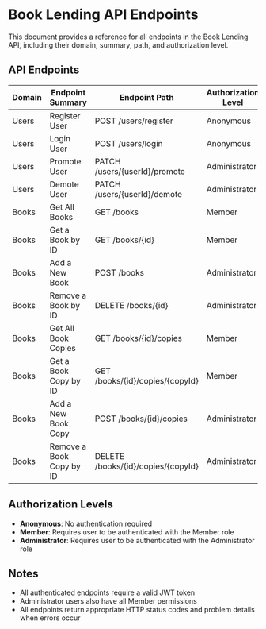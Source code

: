 # Book Lending API Endpoints

This document provides a reference for all endpoints in the Book Lending API, including their domain, summary, path, and authorization level.

## API Endpoints

| Domain | Endpoint Summary         | Endpoint Path                      | Authorization Level |
| ------ | ------------------------ | ---------------------------------- | ------------------- |
| Users  | Register User            | POST /users/register               | Anonymous           |
| Users  | Login User               | POST /users/login                  | Anonymous           |
| Users  | Promote User             | PATCH /users/{userId}/promote      | Administrator       |
| Users  | Demote User              | PATCH /users/{userId}/demote       | Administrator       |
| Books  | Get All Books            | GET /books                         | Member              |
| Books  | Get a Book by ID         | GET /books/{id}                    | Member              |
| Books  | Add a New Book           | POST /books                        | Administrator       |
| Books  | Remove a Book by ID      | DELETE /books/{id}                 | Administrator       |
| Books  | Get All Book Copies      | GET /books/{id}/copies             | Member              |
| Books  | Get a Book Copy by ID    | GET /books/{id}/copies/{copyId}    | Member              |
| Books  | Add a New Book Copy      | POST /books/{id}/copies            | Administrator       |
| Books  | Remove a Book Copy by ID | DELETE /books/{id}/copies/{copyId} | Administrator       |

## Authorization Levels

- **Anonymous**: No authentication required
- **Member**: Requires user to be authenticated with the Member role
- **Administrator**: Requires user to be authenticated with the Administrator role

## Notes

- All authenticated endpoints require a valid JWT token
- Administrator users also have all Member permissions
- All endpoints return appropriate HTTP status codes and problem details when errors occur
